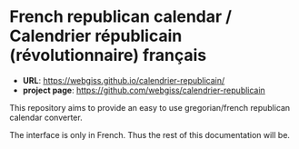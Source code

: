 # French republican calendar / Calendrier républicain (révolutionnaire) français

* **URL**: https://webgiss.github.io/calendrier-republicain/
* **project page**: https://github.com/webgiss/calendrier-republicain

This repository aims to provide an easy to use gregorian/french republican calendar converter.

The interface is only in French. Thus the rest of this documentation will be.